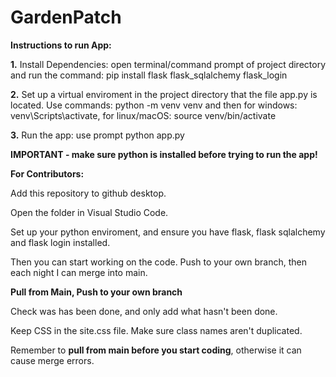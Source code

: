 # GardenPatch

**Instructions to run App:**

**1.** Install Dependencies: open terminal/command prompt of project directory and run the command: pip install flask flask_sqlalchemy flask_login

**2.** Set up a virtual enviroment in the project directory that the file app.py is located. Use commands: python -m venv venv and then for windows: venv\Scripts\activate, for linux/macOS: source venv/bin/activate

**3.** Run the app: use prompt python app.py

**IMPORTANT - make sure python is installed before trying to run the app!**

**For Contributors:**

Add this repository to github desktop.

Open the folder in Visual Studio Code.

Set up your python enviroment, and ensure you have flask, flask sqlalchemy and flask login installed.

Then you can start working on the code. Push to your own branch, then each night I can merge into main.

**Pull from Main, Push to your own branch**

Check was has been done, and only add what hasn't been done.

Keep CSS in the site.css file. Make sure class names aren't duplicated. 

Remember to **pull from main before you start coding**, otherwise it can cause merge errors.

